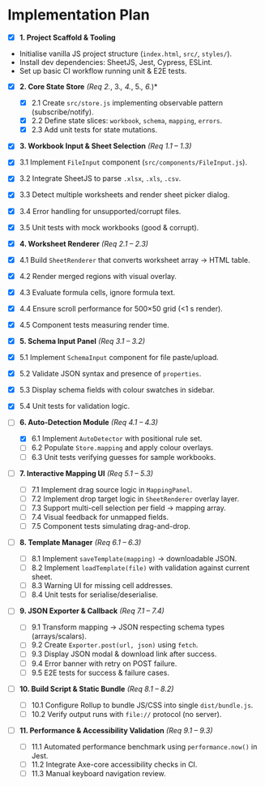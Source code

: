 # Implementation Plan

 - [x] **1. Project Scaffold & Tooling**  
  - Initialise vanilla JS project structure (`index.html`, `src/`, `styles/`).  
  - Install dev dependencies: SheetJS, Jest, Cypress, ESLint.  
  - Set up basic CI workflow running unit & E2E tests.

- [x] **2. Core State Store** *(Req 2.*, 3.*, 4.*, 5.*, 6.*)*  
  - [x] 2.1 Create `src/store.js` implementing observable pattern (subscribe/notify).  
  - [x] 2.2 Define state slices: `workbook`, `schema`, `mapping`, `errors`.  
  - [x] 2.3 Add unit tests for state mutations.

 - [x] **3. Workbook Input & Sheet Selection** *(Req 1.1 – 1.3)*  
  - [x] 3.1 Implement `FileInput` component (`src/components/FileInput.js`).  
  - [x] 3.2 Integrate SheetJS to parse `.xlsx`, `.xls`, `.csv`.  
  - [x] 3.3 Detect multiple worksheets and render sheet picker dialog.  
  - [x] 3.4 Error handling for unsupported/corrupt files.  
  - [x] 3.5 Unit tests with mock workbooks (good & corrupt).

 - [x] **4. Worksheet Renderer** *(Req 2.1 – 2.3)*  
  - [x] 4.1 Build `SheetRenderer` that converts worksheet array → HTML table.  
  - [x] 4.2 Render merged regions with visual overlay.  
  - [x] 4.3 Evaluate formula cells, ignore formula text.  
  - [x] 4.4 Ensure scroll performance for 500×50 grid (<1 s render).  
  - [x] 4.5 Component tests measuring render time.

 - [x] **5. Schema Input Panel** *(Req 3.1 – 3.2)*  
  - [x] 5.1 Implement `SchemaInput` component for file paste/upload.  
  - [x] 5.2 Validate JSON syntax and presence of `properties`.  
  - [x] 5.3 Display schema fields with colour swatches in sidebar.  
  - [x] 5.4 Unit tests for validation logic.

- [ ] **6. Auto-Detection Module** *(Req 4.1 – 4.3)*  
  - [x] 6.1 Implement `AutoDetector` with positional rule set.  
  - [ ] 6.2 Populate `Store.mapping` and apply colour overlays.  
  - [ ] 6.3 Unit tests verifying guesses for sample workbooks.

- [ ] **7. Interactive Mapping UI** *(Req 5.1 – 5.3)*  
  - [ ] 7.1 Implement drag source logic in `MappingPanel`.  
  - [ ] 7.2 Implement drop target logic in `SheetRenderer` overlay layer.  
  - [ ] 7.3 Support multi-cell selection per field -> mapping array.  
  - [ ] 7.4 Visual feedback for unmapped fields.  
  - [ ] 7.5 Component tests simulating drag-and-drop.

- [ ] **8. Template Manager** *(Req 6.1 – 6.3)*  
  - [ ] 8.1 Implement `saveTemplate(mapping)` → downloadable JSON.  
  - [ ] 8.2 Implement `loadTemplate(file)` with validation against current sheet.  
  - [ ] 8.3 Warning UI for missing cell addresses.  
  - [ ] 8.4 Unit tests for serialise/deserialise.

- [ ] **9. JSON Exporter & Callback** *(Req 7.1 – 7.4)*  
  - [ ] 9.1 Transform mapping → JSON respecting schema types (arrays/scalars).  
  - [ ] 9.2 Create `Exporter.post(url, json)` using `fetch`.  
  - [ ] 9.3 Display JSON modal & download link after success.  
  - [ ] 9.4 Error banner with retry on POST failure.  
  - [ ] 9.5 E2E tests for success & failure cases.

- [ ] **10. Build Script & Static Bundle** *(Req 8.1 – 8.2)*  
  - [ ] 10.1 Configure Rollup to bundle JS/CSS into single `dist/bundle.js`.  
  - [ ] 10.2 Verify output runs with `file://` protocol (no server).

- [ ] **11. Performance & Accessibility Validation** *(Req 9.1 – 9.3)*  
  - [ ] 11.1 Automated performance benchmark using `performance.now()` in Jest.  
  - [ ] 11.2 Integrate Axe-core accessibility checks in CI.  
  - [ ] 11.3 Manual keyboard navigation review.
